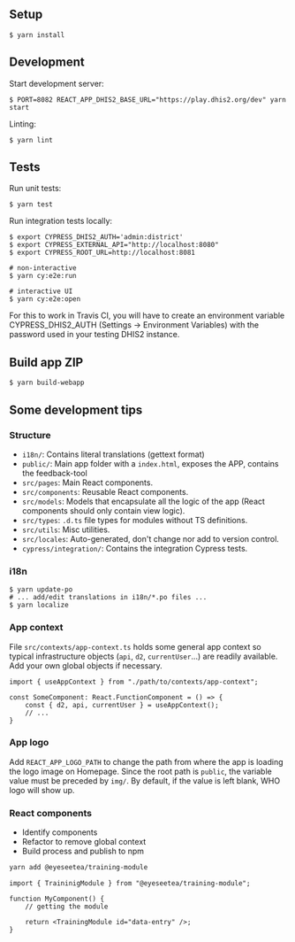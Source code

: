 ## Setup

```
$ yarn install
```

## Development

Start development server:

```
$ PORT=8082 REACT_APP_DHIS2_BASE_URL="https://play.dhis2.org/dev" yarn start
```

Linting:

```
$ yarn lint
```

## Tests

Run unit tests:

```
$ yarn test
```

Run integration tests locally:

```
$ export CYPRESS_DHIS2_AUTH='admin:district'
$ export CYPRESS_EXTERNAL_API="http://localhost:8080"
$ export CYPRESS_ROOT_URL=http://localhost:8081

# non-interactive
$ yarn cy:e2e:run

# interactive UI
$ yarn cy:e2e:open
```

For this to work in Travis CI, you will have to create an environment variable CYPRESS_DHIS2_AUTH (Settings -> Environment Variables) with the password used in your testing DHIS2 instance.

## Build app ZIP

```
$ yarn build-webapp
```

## Some development tips

### Structure

-   `i18n/`: Contains literal translations (gettext format)
-   `public/`: Main app folder with a `index.html`, exposes the APP, contains the feedback-tool
-   `src/pages`: Main React components.
-   `src/components`: Reusable React components.
-   `src/models`: Models that encapsulate all the logic of the app (React components should only contain view logic).
-   `src/types`: `.d.ts` file types for modules without TS definitions.
-   `src/utils`: Misc utilities.
-   `src/locales`: Auto-generated, don't change nor add to version control.
-   `cypress/integration/`: Contains the integration Cypress tests.

### i18n

```
$ yarn update-po
# ... add/edit translations in i18n/*.po files ...
$ yarn localize
```

### App context

File `src/contexts/app-context.ts` holds some general app context so typical infrastructure objects (`api`, `d2`, `currentUser`...) are readily available. Add your own global objects if necessary.

```
import { useAppContext } from "./path/to/contexts/app-context";

const SomeComponent: React.FunctionComponent = () => {
    const { d2, api, currentUser } = useAppContext();
    // ...
}
```

### App logo

Add `REACT_APP_LOGO_PATH` to change the path from where the app is loading the logo image on Homepage. Since the root path is `public`, the variable value must be preceded by `img/`. By default, if the value is left blank, WHO logo will show up.

### React components

-   Identify components
-   Refactor to remove global context
-   Build process and publish to npm

```bash
yarn add @eyeseetea/training-module
```

```tsx
import { TraininigModule } from "@eyeseetea/training-module";

function MyComponent() {
    // getting the module

    return <TrainingModule id="data-entry" />;
}
```
